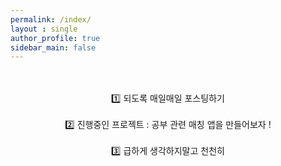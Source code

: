```yaml
---
permalink: /index/
layout : single
author_profile: true
sidebar_main: false
---
```



<br/>



<br/>
<center>1️⃣ 되도록 매일매일 포스팅하기</center>

<br/>

<center>2️⃣ 진행중인 프로젝트 : 공부 관련 매칭 앱을 만들어보자 ! </center>

<br/>

<center>3️⃣ 급하게 생각하지말고 천천히</center>

